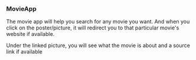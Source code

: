 ### MovieApp

The movie app will help you search for any movie you want. And when you click on the poster/picture, it will redirect you to that particular movie's website if available. 

Under the linked picture, you will see what the movie is about and a source link if available
